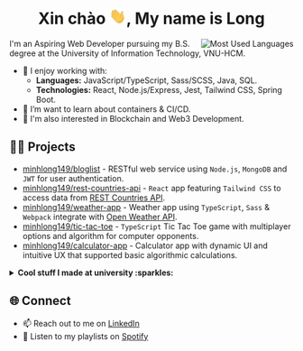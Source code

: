 <h1 align="center">Xin chào <img src="./assets/waving.gif" width="30px" alt="waving">, My name is Long</h1>

<img src="https://github-readme-stats.vercel.app/api/top-langs/?username=minhlong149&theme=dracula&hide_border=true&langs_count=10&layout=compact&size_weight=0.5&count_weight=0.5" alt="Most Used Languages" align="right"/>

I'm an Aspiring Web Developer pursuing my B.S. degree at the University of Information Technology, VNU-HCM.

- :telescope: I enjoy working with:
  - **Languages:** JavaScript/TypeScript, Sass/SCSS, Java, SQL.
  - **Technologies:** React, Node.js/Express, Jest, Tailwind CSS, Spring Boot.
- :seedling: I’m want to learn about containers & CI/CD.
- :eyes: I'm also interested in Blockchain and Web3 Development.

## :man_technologist: Projects

- [minhlong149/bloglist](https://github.com/minhlong149/bloglist) - RESTful web service using `Node.js`, `MongoDB` and `JWT` for user authentication.
- [minhlong149/rest-countries-api](https://github.com/minhlong149/rest-countries-api) - `React` app featuring `Tailwind CSS` to access data from [REST Countries API](https://restcountries.com/).
- [minhlong149/weather-app](https://github.com/minhlong149/weather-app) - Weather app using `TypeScript`, `Sass` & `Webpack` integrate with [Open Weather API](https://openweathermap.org/api).
- [minhlong149/tic-tac-toe](https://github.com/minhlong149/tic-tac-toe) - `TypeScript` Tic Tac Toe game with multiplayer options and algorithm for computer opponents.
- [minhlong149/calculator-app](https://github.com/minhlong149/calculator-app) - Calculator app with dynamic UI and intuitive UX that supported basic algorithmic calculations.

<details>
    <summary><strong>Cool stuff I made at university :sparkles:</strong></summary>
    <ul>
      <li><a href="https://github.com/minhlong149/tindin-server">minhlong149/tindin-server</a> - Developed a job portal app with a personalized jobs recommendations system in team of 4,  using <code>Spring Boot</code>, <code>PostgreSQL</code> & <code>Docker</code>. View the front-end app built with <code>React</code> & <code>MUI</code> at <a href="https://github.com/minhlong149/tindin-client">minhlong149/tindin-client</a>.</li>
      <li><a href="https://github.com/minhlong149/social-media-client">minhlong149/social-media-client</a> - Worked in team of 7 to deliver a <code>MERN</code>-stack social media app, added real-time notifications with <code>Socket.io</code>, stored and retrieved user-uploaded images to <code>AWS S3</code>. Checkout <a href="https://github.com/minhlong149/social-media-server">minhlong149/social-media-server</a> for more.</li>
      <li><a href="https://github.com/minhlong149/auth-blog-client">minhlong149/auth-blog-client</a> - Illustrated how <code>JWT</code> is used in web apps for a <i>User Authentication Seminar</i>. Built with <code>React</code>, <code>Tailwind CSS</code> and <code>Vite</code>. The code that generates and validates the tokens can be found at <a href="https://github.com/Norman-Tran/JWT_authen/tree/master">norman-tran/jwt_authen</a>.</li>
      <li><a href="https://github.com/minhlong149/timetable-app">minhlong149/timetable-app</a> - Coordinated a 3-member team to build a <code>Xamarin</code> cross-platform mobile app to help students manage their class schedules and assignments. Used <code>ASP.NET Web APIs</code> integrated with <code>SQL Server</code> for <a href="https://github.com/minhlong149/timetable-api">data storage</a>.</li>
      <li><a href="https://github.com/minhlong149/wordle">minhlong149/wordle</a> - Collaborated with a team of seven to clone a <a href="https://www.nytimes.com/games/wordle/index.html">Wordle</a> game using CSS & JavaScript.</li>
      <li><a href="https://github.com/minhlong149/fetch-api">minhlong149/fetch-api</a> - Demonstrated how Fetch API works with <a href="https://imgflip.com/api">Imgflip API</a> for an <i>Asynchronous JavaScript Seminar</i>.</li>
      <li><a href="https://github.com/minhlong149/DangKyHocPhan">minhlong149/DangKyHocPhan</a> - Collaborated with a group of five in 12 weeks to compile detailed design specs and develop <code>WinForms C#</code> application to help students manage their course registration & tuition fees. Used <code>SQL Server</code> for data storage.</li>
    </ul>
</details>

## :globe_with_meridians: Connect

- :mailbox: Reach out to me on [LinkedIn](https://linkedin.com/in/longndm)
- :musical_note: Listen to my playlists on [Spotify](https://open.spotify.com/user/ryanpax)
